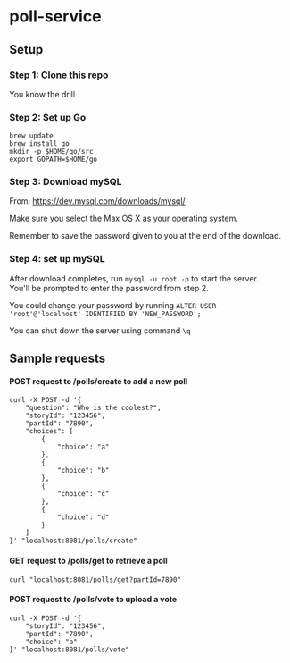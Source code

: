# poll-service

## Setup

### Step 1: Clone this repo

You know the drill

### Step 2: Set up Go

```
brew update
brew install go
mkdir -p $HOME/go/src
export GOPATH=$HOME/go
```

### Step 3: Download mySQL

From: https://dev.mysql.com/downloads/mysql/

Make sure you select the Max OS X as your operating system.

Remember to save the password given to you at the end of the download.

### Step 4: set up mySQL

After download completes, run `mysql -u root -p` to start the server.\
You'll be prompted to enter the password from step 2.

You could change your password by running `ALTER USER 'root'@'localhost' IDENTIFIED BY 'NEW_PASSWORD';`

You can shut down the server using command `\q`



## Sample requests

#### POST request to /polls/create to add a new poll

```
curl -X POST -d '{
    "question": "Who is the coolest?",
    "storyId": "123456",
    "partId": "7890",
    "choices": [
        {
            "choice": "a"
        },
        {
            "choice": "b"
        },
        {
            "choice": "c"
        },
        {
            "choice": "d"
        }
    ]
}' "localhost:8081/polls/create"
```

#### GET request to /polls/get to retrieve a poll

`curl "localhost:8081/polls/get?partId=7890"`

#### POST request to /polls/vote to upload a vote

```
curl -X POST -d '{
    "storyId": "123456",
    "partId": "7890",
    "choice": "a"
}' "localhost:8081/polls/vote"
```
